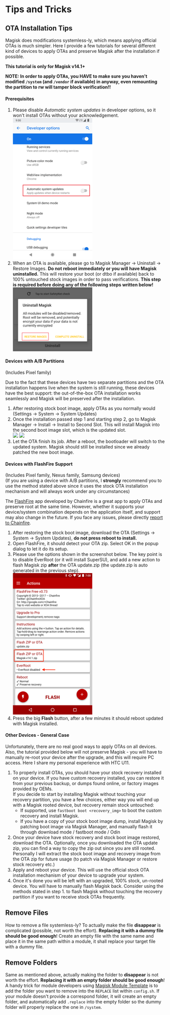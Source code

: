# Tips and Tricks

## OTA Installation Tips
Magisk does modifications systemless-ly, which means applying official OTAs is much simpler. Here I provide a few tutorials for several different kind of devices to apply OTAs and preserve Magisk after the installation if possible.

**This tutorial is only for Magisk v14.1+**

**NOTE: In order to apply OTAs, you HAVE to make sure you haven't modified `/system` (and `/vendor` if available) in anyway, even remounting the partition to rw will tamper block verification!!**

#### Prerequisites
1. Please disable *Automatic system updates* in developer options, so it won't install OTAs without your acknowledgement.  
    <img src="images/disable_auto_ota.png" width="250">
1. When an OTA is available, please go to Magisk Manager → Uninstall → Restore Images. **Do not reboot immediately or you will have Magisk uninstalled.** This will restore your boot (or dtbo if available) back to 100% untouched stock images in order to pass verifications. **This step is required before doing any of the following steps written below!**  
    <img src="images/restore_img.png" width="250">

#### Devices with A/B Partitions
(Includes Pixel family)

Due to the fact that these devices have two separate partitions and the OTA installation happens live when the system is still running, these devices have the best support: the out-of-the-box OTA installation works seamlessly and Magisk will be preserved after the installation.

1. After restoring stock boot image, apply OTAs as you normally would (Settings → System → System Updates)
1. Once the installation passed step 1 and starting step 2, go to Magisk Manager → Install → Install to Second Slot. This will install Magisk into the second boot image slot, which is the updated slot.  
    <img src="images/ota_step2.png" width="250"> <img src="images/install_second_slot.png" width="250">
1. Let the OTA finish its job. After a reboot, the bootloader will switch to the updated system. Magisk should still be installed since we already patched the new boot image.

#### Devices with FlashFire Support
(Includes Pixel family, Nexus family, Samsung devices)  
(If you are using a device with A/B partitions, I **strongly** recommend you to use the method stated above since it uses the stock OTA installation mechanism and will always work under any circumstances)

The [FlashFire](https://play.google.com/store/apps/details?id=eu.chainfire.flash) app developed by Chainfire is a great app to apply OTAs and preserve root at the same time. However, whether it supports your device/system combination depends on the application itself, and support may also change in the future. If you face any issues, please directly [report to Chainfire](https://forum.xda-developers.com/general/paid-software/flashfire-t3075433).  

1. After restoring the stock boot image, download the OTA (Settings → System → System Updates), **do not press reboot to install.**
1. Open FlashFire, it should detect your OTA zip. Select OK in the popup dialog to let it do its setup.
1. Please use the options shown in the screenshot below. The key point is to disable EverRoot (or it will install SuperSU), and add a new action to flash Magisk zip **after** the OTA update.zip (the update.zip is auto generated in the previous step).  
    <img src="images/flashfire.png" width="250">
1. Press the big **Flash** button, after a few minutes it should reboot updated with Magisk installed.

#### Other Devices - General Case
Unfortunately, there are no real good ways to apply OTAs on all devices. Also, the tutorial provided below will not preserve Magisk - you will have to manually re-root your device after the upgrade, and this will require PC access. Here I share my personal experience with HTC U11.

1. To properly install OTAs, you should have your stock recovery installed on your device. If you have custom recovery installed, you can restore it from your previous backup, or dumps found online, or factory images provided by OEMs.  
If you decide to start by installing Magisk without touching your recovery partition, you have a few choices, either way you will end up with a Magisk rooted device, but recovery remain stock untouched:
    - If supported, use `fastboot boot <recovery_img>` to boot the custom recovery and install Magisk. 
    - If you have a copy of your stock boot image dump, install Magisk by patching boot image via Magisk Manager, and manually flash it through download mode / fastboot mode / Odin
1. Once your device have stock recovery and stock boot image restored, download the OTA. Optionally, once you downloaded the OTA update zip, you can find a way to copy the zip out since you are still rooted. Personally I will extract the stock boot image and recovery image from the OTA zip for future usage (to patch via Magisk Manager or restore stock recovery etc.)
1. Apply and reboot your device. This will use the official stock OTA installation mechanism of your device to upgrade your system.
1. Once it's done you will be left with an upgraded, 100% stock, un-rooted device. You will have to manually flash Magisk back. Consider using the methods stated in step 1. to flash Magisk without touching the recovery partition if you want to receive stock OTAs frequently.

## Remove Files
How to remove a file systemless-ly? To actually make the file **disappear** is complicated (possible, not worth the effort). **Replacing it with a dummy file should be good enough**! Create an empty file with the same name and place it in the same path within a module, it shall replace your target file with a dummy file.

## Remove Folders
Same as mentioned above, actually making the folder to **disappear** is not worth the effort. **Replacing it with an empty folder should be good enough**! A handy trick for module developers using [Magisk Module Template](https://github.com/topjohnwu/magisk-module-template) is to add the folder you want to remove into the `REPLACE` list within `config.sh`. If your module doesn't provide a correspond folder, it will create an empty folder, and automatically add `.replace` into the empty folder so the dummy folder will properly replace the one in `/system`.
